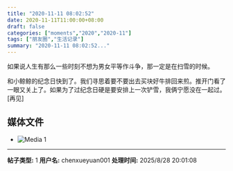 ```yaml
---
title: "2020-11-11 08:02:52"
date: 2020-11-11T11:00:00+08:00
draft: false
categories: ["moments","2020","2020-11"]
tags: ["朋友圈","生活记录"]
summary: "2020-11-11 08:02:52..."
---
```


如果说人生有那么一些时刻不想为男女平等作斗争，那一定是在扫雪的时候。

和小鲸鲸的纪念日快到了。我们寻思着要不要出去买块好牛排回来煎。推开门看了一眼又关上了。如果为了过纪念日硬是要安排上一次铲雪，我俩宁愿没在一起过。[再见]

## 媒体文件

- ![Media 1](/Moments/photos/2020-11-11/202011110802520.jpg)

---

**帖子类型:** 1
**用户名:** chenxueyuan001
**处理时间:** 2025/8/28 20:01:08